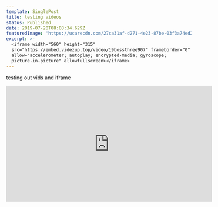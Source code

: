```yaml
---
template: SinglePost
title: testing videos
status: Published
date: 2019-07-20T08:08:34.629Z
featuredImage: 'https://ucarecdn.com/27ca31af-d271-4e23-87be-03f3a74ed214/'
excerpt: >-
  <iframe width="560" height="315"
  src="https://embed.videzup.top/video/19bossthree907" frameborder="0"
  allow="accelerometer; autoplay; encrypted-media; gyroscope;
  picture-in-picture" allowfullscreen></iframe>
---
```

testing out vids and iframe



<iframe width="560" height="315" src="https://embed.videzup.top/video/19bossthree907" frameborder="0" allow="accelerometer; autoplay; encrypted-media; gyroscope; picture-in-picture" allowfullscreen></iframe>
